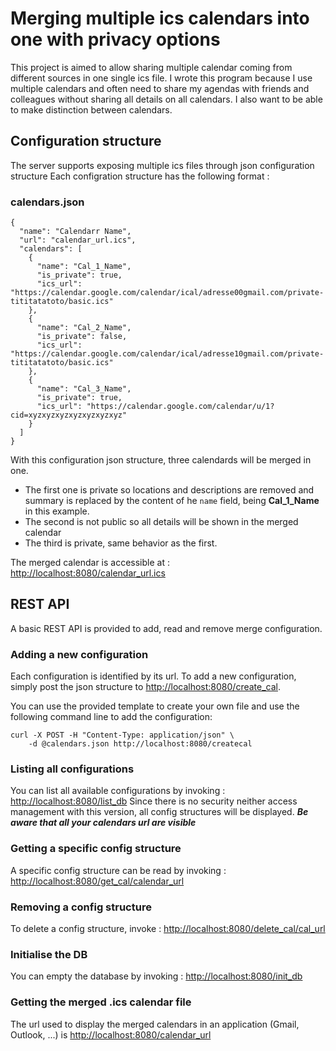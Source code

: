 # Merging multiple ics calendars into one with privacy options
This project is aimed to allow sharing multiple calendar coming from different sources in one single ics file.
I wrote this program because I use multiple calendars and often need to share my agendas with friends and colleagues without sharing all details on all calendars. I also want to be able to make distinction between calendars.

## Configuration structure
The server supports exposing multiple ics files through json configuration structure
Each configration structure has the following format :

### calendars.json
```
{
  "name": "Calendarr Name",   
  "url": "calendar_url.ics",
  "calendars": [
    {
      "name": "Cal_1_Name",
      "is_private": true,
      "ics_url": "https://calendar.google.com/calendar/ical/adresse00gmail.com/private-tititatatoto/basic.ics"
    },
    {
      "name": "Cal_2_Name",
      "is_private": false,
      "ics_url": "https://calendar.google.com/calendar/ical/adresse10gmail.com/private-tititatatoto/basic.ics"
    },
    {
      "name": "Cal_3_Name",
      "is_private": true,
      "ics_url": "https://calendar.google.com/calendar/u/1?cid=xyzxyzxyzxyzxyzxyzxyz"
    }
  ]
}
```
With this configuration json structure, three calendards will be merged in one. 

- The first one is private so locations and descriptions are removed and summary is replaced by the content of he ```name``` field, being **Cal_1_Name** in this example.
- The second is not public so all details will be shown in the merged calendar
- The third is private, same behavior as the first.

The merged calendar is accessible at : <http://localhost:8080/calendar_url.ics>

## REST API
A basic REST API is provided to add, read and remove merge configuration.

### Adding a new configuration
Each configuration is identified by its url. To add a new configuration, simply post the json structure to <http://localhost:8080/create_cal>.

You can use the provided template to create your own file and use the following command line to add the configuration:

```
curl -X POST -H "Content-Type: application/json" \
    -d @calendars.json http://localhost:8080/createcal
```

### Listing all configurations
You can list all available configurations by invoking : <http://localhost:8080/list_db>
Since there is no security neither access management with this version, all config structures will be displayed. ***Be aware that all your calendars url are visible***


### Getting a specific config structure
A specific config structure can be read by invoking : <http://localhost:8080/get_cal/calendar_url>

### Removing a config structure
To delete a config structure, invoke : <http://localhost:8080/delete_cal/cal_url>

### Initialise the DB
You can empty the database by invoking : <http://localhost:8080/init_db>

### Getting the merged .ics calendar file
The url used to display the merged calendars in an application (Gmail, Outlook, ...) is <http://localhost:8080/calendar_url>


